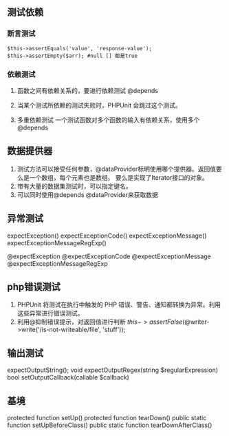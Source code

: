 
## 测试依赖
### 断言测试
```
$this->assertEquals('value', 'response-value');
$this->assertEmpty($arr); #null [] 都是true
```

### 依赖测试

1. 函数之间有依赖关系的，要进行依赖测试
@depends

2. 当某个测试所依赖的测试失败时，PHPUnit 会跳过这个测试。

3. 多重依赖测试
一个测试函数对多个函数的输入有依赖关系，使用多个@depends

## 数据提供器

1. 测试方法可以接受任何参数，@dataProvider标明使用哪个提供器。返回值要么是一个数组，每个元素也是数组。
要么是实现了Iterator接口的对象。
2. 带有大量的数据集测试时，可以指定键名。
3. 可以同时使用@depends @dataProvider来获取数据



## 异常测试

expectException()
expectExceptionCode()
expectExceptionMessage()
expectExceptionMessageRegExp()

@expectException
@expectExceptionCode
@expectExceptionMessage
@expectExceptionMessageRegExp


## php错误测试
1. PHPUnit 将测试在执行中触发的 PHP 错误、警告、通知都转换为异常。利用这些异常进行错误测试。
2. 利用@抑制错误提示，对返回值进行判断
$this->assertFalse(@$writer->write('/is-not-writeable/file', 'stuff'));

## 输出测试

expectOutputString();
void expectOutputRegex(string $regularExpression)
bool setOutputCallback(callable $callback)

## 基境
protected function setUp()
protected function tearDown()
public static function setUpBeforeClass()
public static function tearDownAfterClass()

##
